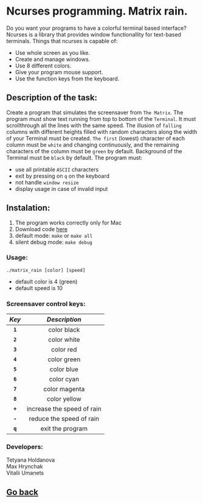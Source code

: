 # Ncurses programming.  Matrix rain.
Do you want your programs to have a colorful terminal based interface? Ncurses is a library that
provides window functionallity for text-based terminals. Things that ncurses is capable of:
* Use whole screen as you like.
* Create and manage windows.
* Use 8 different colors.
* Give your program mouse support.
* Use the function keys from the keyboard.

## Description of the task:
Create a program that simulates the screensaver from `The Matrix`. 
The program must show text running from top to bottom of the `Terminal`. It must scrollthrough all the lines with the same speed.
The illusion of `falling` columns with different heights filled with random characters along the width of your Terminal must be created. 
`The first` (lowest) character of each column must be `white` and changing continuously, and the remaining characters of the column must be `green` by default. Background of the Terminal must be `black` by default. 
The program must:
- use all printable `ASCII` characters
- exit by pressing on `q` on the keyboard
- not handle `window resize`
- display usage in case of invalid input

## Instalation:
1. The program works correctly only for Mac
2. Download code [here](Race01)
3. default mode: `make` or `make all`
4. silent debug mode: `make debug`

### Usage:
`./matrix_rain [color] [speed]`

- default color is 4 (green)  
- default speed is 10 

### Screensaver control keys:
| *Key* | *Description* |
|:-:|:-:|
|**`1`**| color black|
|**`2`**| color white |
|**`3`**| color red |
|**`4`**| color green |
|**`5`**| color blue |
|**`6`**| color cyan |
|**`7`**| color magenta |
|**`8`**| color yellow |
|**`+`**| increase the speed of rain |
|**`-`**| reduce the speed of rain |
|**`q`**| exit the program |

### Developers:  
Tetyana Holdanova  
Max Hrynchak  
Vitalii Umanets  

## [Go back](../README.md)
